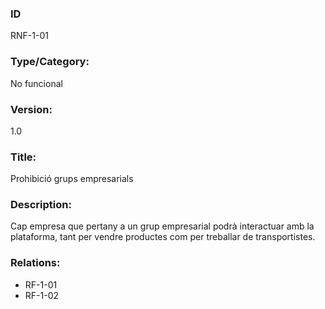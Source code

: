 ### ID
RNF-1-01
### Type/Category: 
No funcional
### Version:
1.0
### Title:
Prohibició grups empresarials
### Description: 
Cap empresa que pertany a un grup empresarial podrà interactuar amb la plataforma, tant per vendre productes com per treballar de transportistes.
### Relations:
* RF-1-01
* RF-1-02
